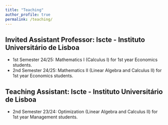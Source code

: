 ```yaml
---
title: "Teaching"
author_profile: true
permalink: /teaching/
---
```


## Invited Assistant Professor: Iscte - Instituto Universitário de Lisboa 
- 1st Semester 24/25: Mathematics I (Calculus I) for 1st year Economics students.
- 2nd Semester 24/25: Mathematics II (Linear Algebra and Calculus II) for 1st year Economics students.

## Teaching Assistant: Iscte - Instituto Universitário de Lisboa 
- 2nd Semester 23/24: Optimization (Linear Algebra and Calculus II) for 1st year Management students.
